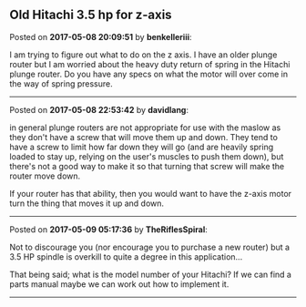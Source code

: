## Old Hitachi 3.5 hp for z-axis
Posted on **2017-05-08 20:09:51** by **benkelleriii**:

I am trying to figure out what to do on the z axis. I have an older plunge router but I am worried about the heavy duty return of spring in the Hitachi plunge router. Do you have any specs on what the motor will over come in the way of spring pressure.

---

Posted on **2017-05-08 22:53:42** by **davidlang**:

in general plunge routers are not appropriate for use with the maslow as they don't have a screw that will move them up and down. They tend to have a screw to limit how far down they will go (and are heavily spring loaded to stay up, relying on the user's muscles to push them down), but there's not a good way to make it so that turning that screw will make the router move down.



If your router has that ability, then you would want to have the z-axis motor turn the thing that moves it up and down.

---

Posted on **2017-05-09 05:17:36** by **TheRiflesSpiral**:

Not to discourage you (nor encourage you to purchase a new router) but a 3.5 HP spindle is overkill to quite a degree in this application...



That being said; what is the model number of your Hitachi? If we can find a parts manual maybe we can work out how to implement it.

---

